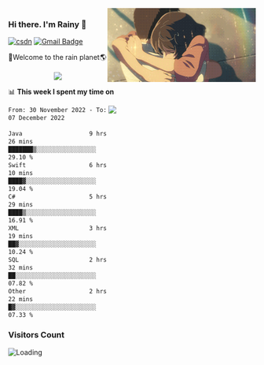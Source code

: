 <img  align='right' height="150" src="https://github.com/LikeRainDay/LikeRainDay/blob/master/pic/img_rain_1.gif?raw=true">



### Hi there. I'm Rainy :lemon:

[![csdn](https://img.shields.io/badge/-csdn-c14438?style=flat-square&logo=c&logoColor=white)](https://blog.csdn.net/qq_15807167)
[![Gmail Badge](https://img.shields.io/badge/-gmail-c14438?style=flat-square&logo=Gmail&logoColor=white&link=mailto:houshuai0816@gmail.com)](mailto:houshuai0816@gmail.com)

🚀Welcome to the rain planet🌎

<center>
<img align='center'  src="https://source.unsplash.com/random/1200x600">
</center>

📊 **This week I spent my time on**

<img align='right'   width="300" src="https://github-readme-stats.vercel.app/api?username=LikeRainDay&show_icons=true&title_color=fff&icon_color=79ff97&text_color=9f9f9f&bg_color=151515&count_private=true">

<!--START_SECTION:waka-->

```text
From: 30 November 2022 - To: 07 December 2022

Java                   9 hrs 26 mins   ███████▒░░░░░░░░░░░░░░░░░   29.10 %
Swift                  6 hrs 10 mins   ████▓░░░░░░░░░░░░░░░░░░░░   19.04 %
C#                     5 hrs 29 mins   ████▒░░░░░░░░░░░░░░░░░░░░   16.91 %
XML                    3 hrs 19 mins   ██▓░░░░░░░░░░░░░░░░░░░░░░   10.24 %
SQL                    2 hrs 32 mins   ██░░░░░░░░░░░░░░░░░░░░░░░   07.82 %
Other                  2 hrs 22 mins   █▓░░░░░░░░░░░░░░░░░░░░░░░   07.33 %
```

<!--END_SECTION:waka-->

### Visitors Count
<img align="left" src = "https://profile-counter.glitch.me/LikeRainDay/count.svg" alt ="Loading">
